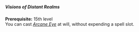 ##### Visions of Distant Realms

**Prerequisite:**
15th level
\
You can cast _[<span class="spell">Arcane Eye</span>](#Arcane_Eye_arcane_eye)_ at will, without expending a spell slot.
